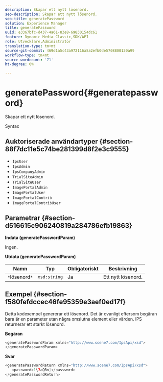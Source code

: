 ```yaml
---
description: Skapar ett nytt lösenord.
seo-description: Skapar ett nytt lösenord.
seo-title: generatePassword
solution: Experience Manager
title: generatePassword
uuid: e3367bfc-d437-4a61-83e8-69830154dc61
feature: Dynamic Media Classic,SDK/API
role: Utvecklare,Administratör
translation-type: tm+mt
source-git-commit: 469d1a5c43a972116a8a2efb0de5708800130a99
workflow-type: tm+mt
source-wordcount: '71'
ht-degree: 0%

---
```



# generatePassword{#generatepassword}

Skapar ett nytt lösenord.

Syntax

## Auktoriserade användartyper {#section-88f7dc11e5c74be281399d8f2e3c9555}

* `IpsUser`
* `IpsAdmin`
* `IpsCompanyAdmin`
* `TrialSiteAdmin`
* `TrialSiteUser`
* `ImagePortalAdmin`
* `ImagePortalUser`
* `ImagePortalContrib`
* `ImagePortalContribUser`

## Parametrar {#section-d516615c906240819a284786efb19863}

**Indata (generatePasswordParam)**

Ingen.

**Utdata (generatePasswordParam)**

| Namn | Typ | Obligatoriskt | Beskrivning |
|---|---|---|---|
| `*`lösenord`*` | `xsd:string` | Ja | Ett nytt lösenord. |

## Exempel {#section-f580fefdccec46fe95359e3aef0ed17f}

Detta kodexempel genererar ett lösenord. Det är ovanligt eftersom begäran bara är en parameter utan några omslutna element eller värden. IPS returnerar ett starkt lösenord.

**Begäran**

```java
<generatePasswordParam xmlns="http://www.scene7.com/IpsApi/xsd">
</generatePasswordParam>
```

**Svar**

```java
<generatePasswordReturn xmlns="http://www.scene7.com/IpsApi/xsd">
   <password>1\7aQRn]</password>
</generatePasswordReturn>
```

